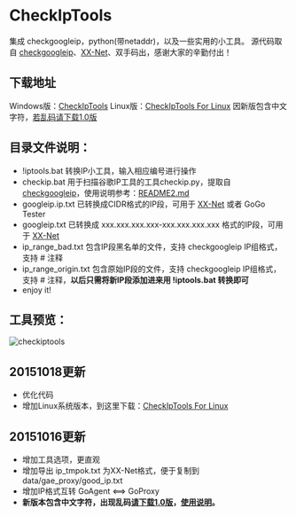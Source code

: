 CheckIpTools
============

集成 checkgoogleip，python(带netaddr)，以及一些实用的小工具。
源代码取自 [checkgoogleip](https://github.com/moonshawdo/checkgoogleip)、[XX-Net](https://github.com/XX-net/XX-Net)、双手码出，感谢大家的辛勤付出！

## 下载地址
Windows版：[CheckIpTools](https://github.com/xyuanmu/checkiptools/archive/master.zip)
Linux版：[CheckIpTools For Linux](https://github.com/xyuanmu/checkiptools/archive/Linux.zip)
因新版包含中文字符，[若乱码请下载1.0版](https://codeload.github.com/xyuanmu/checkiptools/zip/1.0)


## 目录文件说明：
 * !iptools.bat         转换IP小工具，输入相应编号进行操作
 * checkip.bat          用于扫描谷歌IP工具的工具checkip.py，提取自[checkgoogleip](https://github.com/moonshawdo/checkgoogleip)，使用说明参考：[README2.md](https://github.com/xyuanmu/checkiptools/blob/master/README2.md)
 * googleip.ip.txt      已转换成CIDR格式的IP段，可用于 [XX-Net](https://github.com/XX-net/XX-Net) 或者 GoGo Tester
 * googleip.txt         已转换成 xxx.xxx.xxx.xxx-xxx.xxx.xxx.xxx 格式的IP段，可用于 [XX-Net](https://github.com/XX-net/XX-Net)
 * ip_range_bad.txt     包含IP段黑名单的文件，支持 checkgoogleip IP组格式，支持 # 注释
 * ip_range_origin.txt  包含原始IP段的文件，支持 checkgoogleip IP组格式，支持 # 注释，**以后只需将新IP段添加进来用 !iptools.bat 转换即可**
 * enjoy it!

## 工具预览：
![checkiptools](https://cloud.githubusercontent.com/assets/12442896/10535644/0fdd23dc-7417-11e5-885c-ba02b03b0ab1.png)

## 20151018更新
* 优化代码
* 增加Linux系统版本，到这里下载：[CheckIpTools For Linux](https://github.com/xyuanmu/checkiptools/tree/Linux)

## 20151016更新
* 增加工具选项，更直观
* 增加导出 ip_tmpok.txt 为XX-Net格式，便于复制到 data/gae_proxy/good_ip.txt
* 增加IP格式互转 GoAgent <==> GoProxy
* **新版本包含中文字符，出现乱码[请下载1.0版](https://codeload.github.com/xyuanmu/checkiptools/zip/1.0)，[使用说明](https://github.com/xyuanmu/checkiptools/blob/1.0/README.md)。**
